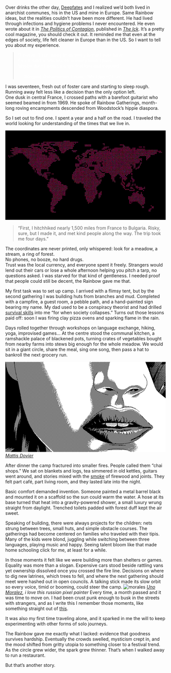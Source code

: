 Over drinks the other day, [Deepfates](https://x.com/deepfates) and I realized we’d both lived in anarchist communes, his in the US and mine in Europe. Same Rainbow ideas, but the realities couldn’t have been more different. He had lived through infections and hygiene problems I never encountered. He even wrote about it in [*The Politics of Contagion*](https://www.emilybynight.com/p/the-politics-of-contagion), published in [*The Ick*](https://www.emilybynight.com/). It’s a pretty cool magazine, you should check it out. It reminded me that even at the edges of society, life felt cleaner in Europe than in the US. So I want to tell you about my experience.


<blockquote style="color:white;">
  “I swear I'll run away from every home I ever have<br>
  So I'll build a new house in every town I pass<br>
  Maybe then I won't always feel lost and trapped.”
  <br><br>
  — <em>Wingnut Dishwashers Union, “My Idea of Fun”</em>
</blockquote>

I was seventeen, fresh out of foster care and starting to sleep rough. Running away felt less like a decision than the only option left.  
One dusk in central France, I crossed paths with a barefoot guitarist who seemed beamed in from 1969. He spoke of Rainbow Gatherings, month-long roving encampments descended from Woodstock’s hippie diaspora.  

So I set out to find one. I spent a year and a half on the road. I traveled the world looking for understanding of the times that we live in.  

![mapix](assets/mapix.png)

> “First, I hitchhiked nearly 1,500 miles from France to Bulgaria. Risky, sure, but I made it, and met kind people along the way. The trip took me four days.”  

The coordinates are never printed, only whispered: look for a meadow, a stream, a ring of forest.  
No phones, no booze, no hard drugs.  
Trust was the local currency, and everyone spent it freely. Strangers would lend out their cars or lose a whole afternoon helping you pitch a tarp, no questions asked. I was starved for that kind of gentleness. I needed proof that people could still be decent, the Rainbow gave me that.

My first task was to set up camp. I arrived with a flimsy tent, but by the second gathering I was building huts from branches and mud. Completed with a campfire, a guest room, a pebble path, and a hand-painted sign bearing my name. My dad used to be a conspiracy theorist and had drilled [survival skills](https://www.amazon.com/Wilderness-Survival-Guide-Practical-Outdoors/dp/1907486046) into me “for when society collapses.” Turns out those lessons paid off: soon I was firing clay pizza ovens and sparking flame in the rain.

Days rolled together through workshops on language exchange, hiking, yoga, improvised games... At the centre stood the communal kitchen, a ramshackle palace of blackened pots, turning crates of vegetables bought from nearby farms into stews big enough for the whole meadow. We would sit in a giant circle, share the meal, sing one song, then pass a hat to bankroll the next grocery run.

![dovier](assets/dovier.gif)
*[Mattis Dovier](https://www.instagram.com/mattisdovier/?hl=en)*

After dinner the camp fractured into smaller fires. People called them “chai shops.” We sat on blankets and logs, tea simmered in old kettles, guitars went around, and stories mixed with the [smoke](https://www.youtube.com/watch?v=3toQqMKcr6k&list=RD3toQqMKcr6k&start_radio=1) of firewood and joints. They felt part café, part living room, and they lasted late into the night.

Basic comfort demanded invention. Someone painted a metal barrel black and mounted it on a scaffold so the sun could warm the water. A hose at its base turned that heat into a gravity-powered shower, a small luxury wrung straight from daylight. Trenched toilets padded with forest duff kept the air sweet.

Speaking of building, there were always projects for the children: nets strung between trees, small huts, and simple obstacle courses. The gatherings had become centered on families who traveled with their tipis. Many of the kids were blond, juggling while switching between three languages, playing music and happy. Seeing talent bloom like that made home schooling click for me, at least for a while.

In those moments it felt like we were building more than shelters or games.  
Equality was more than a slogan. Expensive cars stood beside rattling vans yet ownership dissolved once you crossed the fire line. Decisions on where to dig new latrines, which trees to fell, and where the next gathering should meet were hashed out in open councils. A talking stick made its slow orbit so every voice, timid or booming, could steer the camp.
![morales](assests/morales.gif)
*[Uno Moralez](http://unomoralez.com), i love this russian pixel painter*
Every time, a month passed and it was time to move on. I had been crust punk enough to busk in the streets with strangers, and as I write this I remember those moments, like something straight out of [this](https://www.youtube.com/watch?v=sAFPf_xyUeQ&list=RDsAFPf_xyUeQ&start_radio=1).

It was also my first time traveling alone, and it sparked in me the will to keep experimenting with other forms of solo journeys. 

The Rainbow gave me exactly what I lacked: evidence that goodness survives hardship. Eventually the crowds swelled, mysticism crept in, and the mood shifted from gritty utopia to something closer to a festival trend. As the circle grew wider, the spark grew thinner. That’s when I walked away to run a restaurant.  

But that’s another story.

